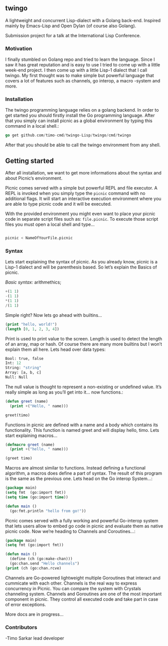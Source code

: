 ## twingo

A lightweight and concurrent Lisp-dialect with a Golang back-end. Inspired mainly by Emacs-Lisp and Open Dylan (of course also Golang).

Submission project for a talk at the International Lisp Conference.

### Motivation

I finally stumbled on Golang repo and tried to learn the language. Since I saw it has great reputation and is easy to use I tried to come up with a little week-end project. I then come up with a little Lisp-1 dialect that I call twingo. My first thought was to make simple but powerful language that covers a lot of features such as channels, go interop, a macro
-system and more. 



### Installation 

The twingo programming language relies on a golang backend. In order to get started you should firstly install the Go programming language. After that you simply can install picnic as a global environment by typing this command in a local shell.:

```go
go get github.com/timo-cmd/twingo-Lisp/twingo/cmd/twingo
```

After that you should be able to call the twingo environment from any shell.



## Getting started

After all installation, we want to get more informations about the syntax and about Picnic‘s environment.

Picnic comes served with a simple but powerful REPL and file executor. A REPL is invoked when you simply type the ```picnic``` command with no additional flags. It will start an interactive execution environment where you are able to type picnic code and it will be executed.

With the provided environment you might even want to place your picnic code in separate script files such as: ```file.picnic```. To execute those script files you must open a local shell and type...

```bash

picnic < NameOfYourFile.picnic

```

### Syntax

Lets start explaining the syntax of picnic. As you already know, picnic is a Lisp-1 dialect and will be parenthesis based. So let’s explain the Basics of picnic.

*Basic syntax:* arithmethics;

```lisp
+(1 1)
-(1 1)
*(1 1)
/(1 1)
```

Simple right? Now lets go ahead with builtins...

```lisp
(print "hello, world!")
(length [0, 1, 2, 3, 4])
```

Print is used to print value to the screen. Length is used to detect the length of an array, map or hash. Of course there are many more builtins but I won’t explain them all here. Lets head over data types:

```lisp
Bool: true, false
Int: 12
String: "string"
Array: [a, b, c]
Null: Null
```

The null value is thought to represent a non-existing or undefined value. It’s really simple as long as you’ll get into it... now functions.:

```lisp
(defun greet (name)
  (print +("Hello, " name)))

greet(timo)
```

Functions in picnic are defined with a name and a body which contains its functionality. This function is named greet and will display hello, timo. Lets start explaining macros...

```lisp
(defmacro greet (name)
  (print +("hello, " name)))

(greet timo)
```
Macros are almost similar to functions. Instead defining a functional algorithm, a macros does define a part of syntax. The result of this program is the same as the previous one. Lets head on the Go interop System...:

```lisp
(package main)
(setq fmt  (go:import fmt))
(setq time (go:import time))

(defun main ()
  (go:fmt.println "hello from go!"))
```

Picnic comes served with a fully working and powerful Go-interop system that lets users allow to embed go code in picnic and evaluate them as native picnic code. Now we’re heading to Channels and Coroutines...:

```lisp
(package main)
(setq fmt (go:import fmt))

(defun main ()
  (define (ch (go:make-chan)))
  (go:chan.send "Hello channels")
(print (ch (go:chan.rcve)
```

Channels are Go-powered lightweight multiple Goroutines that interact and cummicate with each other. Channels is the real way to express concurrency in Picnic. You can compare the system with Crystals channeling system. Channels and Goroutines are one of the most important component in picnic. They control all executed code and take part in case of error exceptions.

More docs are in progress...

### Contributors

-Timo Sarkar lead developer


